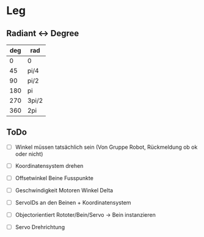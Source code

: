 # Leg

## Radiant &#8596; Degree
|deg  | rad   |
|-----|-------|
|0    | 0     |
|45   | pi/4  |
|90   | pi/2  |
|180  | pi    |
|270  | 3pi/2 |
|360  | 2pi   |


## ToDo
- [ ] Winkel müssen tatsächlich sein (Von Gruppe Robot, Rückmeldung ob ok oder nicht)
- [ ] Koordinatensystem drehen
- [ ] Offsetwinkel Beine Fusspunkte
- [ ] Geschwindigkeit Motoren Winkel Delta
- [ ] ServoIDs an den Beinen + Koordinatensystem
- [ ] Objectorientiert Rototer/Bein/Servo -> Bein instanzieren
- [ ] Servo Drehrichtung






